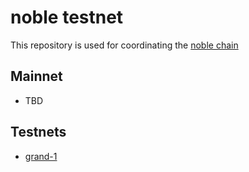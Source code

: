 # noble testnet

This repository is used for coordinating the [noble chain](https://github.com/strangelove-ventures/noble)

## Mainnet
- TBD


## Testnets

- [grand-1](./testnet/grand-1/)